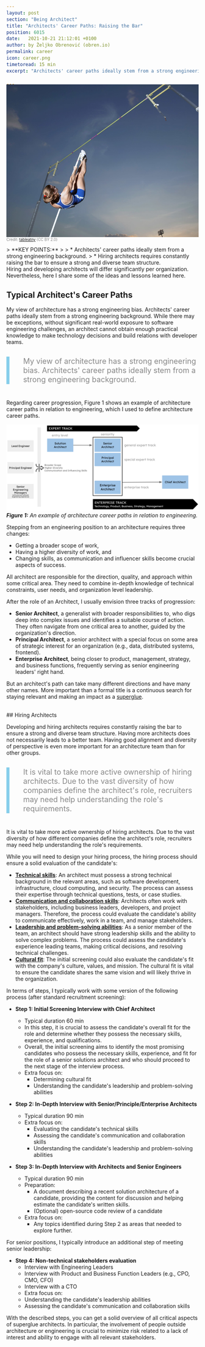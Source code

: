 ```yaml
---
layout: post
section: "Being Architect"
title: "Architects' Career Paths: Raising the Bar"
position: 6015
date:   2021-10-21 21:12:01 +0100
author: by Željko Obrenović (obren.io)
permalink: career
icon: career.png
timetoread: 15 min
excerpt: "Architects' career paths ideally stem from a strong engineering background. Hiring architects requires constantly raising the bar to ensure a strong and diverse team structure."

---
```


<img style="margin-top: -20px; width: 100%; height: 400px; object-fit: cover" 
     src="assets/images/arch/pole-vault.jpg">
<div style="font-size: 70%; margin-top: -16px; color: grey; margin-bottom: 12px">
Credit: <a href="https://flic.kr/p/8zKRAU">tableatny</a> (CC BY 2.0)
</div>> **KEY POINTS:**
>
> * Architects' career paths ideally stem from a strong engineering background.
> * Hiring architects requires constantly raising the bar to ensure a strong and diverse team structure.  
<style>
 .quote {
     border-left: 8px solid skyblue;
     padding-left: 36px;
     margin-top: 30px;
     margin-bottom: 40px;
     font-size: 140%;
     font-style: normal;
     color:#888;
 }
    @media only screen and (max-width: 768px) {
        [class="quote"] {
            display: none;
        }
    }
</style>

<br>
Hiring and developing architects will differ significantly per organization. Nevertheless, here I share some of the ideas and lessons learned here.

## Typical Architect's Career Paths

My view of architecture has a strong engineering bias. Architects' career paths ideally stem from a strong engineering background. While there may be exceptions, without significant real-world exposure to software engineering challenges, an architect cannot obtain enough practical knowledge to make technology decisions and build relations with developer teams. 

<div class="quote">
My view of architecture has a strong engineering bias. Architects' career paths ideally stem from a strong engineering background. 
</div>

Regarding career progression, Figure 1 shows an example of architecture career paths in relation to engineering, which I used to define architecture career paths. 

![](assets/images/arch/career-paths.png)
***Figure 1:** An example of architecture career paths in relation to engineering.*

Stepping from an engineering position to an architecture requires three changes:
* Getting a broader scope of work,
* Having a higher diversity of work, and 
* Changing skills, as communication and influencer skills become crucial aspects of success.

All architect are responsible for the direction, quality, and approach within some critical area. They need to combine in-depth knowledge of technical constraints, user needs, and organization level leadership.

After the role of an Architect, I usually envision three tracks of progression:
* **Senior Architect**, a generalist with broader responsibilities to, who digs deep into complex issues and identifies a suitable course of action. They often navigate from one critical area to another, guided by the organization's direction.
* **Principal Architect**, a senior architect with a special focus on some area of strategic interest for an organization (e.g., data, distributed systems, frontend).
* **Enterprise Architect**, being closer to product, management, strategy, and business functions, frequently serving as senior engineering leaders' right hand. 

But an architect's path can take many different directions and have many other names. More important than a formal title is a continuous search for staying relevant and making an impact as a [superglue](superglue).


<br>
## Hiring Architects


<!-- ![](assets/images/aRCH/Female-Pole-Vault.jpg) -->

Developing and hiring architects requires constantly raising the bar to ensure a strong and diverse team structure. Having more architects does not necessarily leads to a better team. Having good alignment and diversity of perspective is even more important for an architecture team than for other groups.

<div class="quote">
It is vital to take more active ownership of hiring architects. Due to the vast diversity of how  companies define the architect's role, recruiters may need help understanding the role's requirements. 
</div>

It is vital to take more active ownership of hiring architects. Due to the vast diversity of how different companies define the architect's role, recruiters may need help understanding the role's requirements.

While you will need to design your hiring process, the hiring process should ensure a solid evaluation of the candidate's:
  * **[Technical skills](skills)**: An architect must possess a strong technical background in the relevant areas, such as software development, infrastructure, cloud computing, and security. The process can assess their expertise through technical questions, tests, or case studies.
  * **[Communication and collaboration skills](skills)**: Architects often work with stakeholders, including business leaders, developers, and project managers. Therefore, the process could evaluate the candidate's ability to communicate effectively, work in a team, and manage stakeholders.
  * **[Leadership and problem-solving abilities](impact)**: As a senior member of the team, an architect should have strong leadership skills and the ability to solve complex problems. The process could assess the candidate's experience leading teams, making critical decisions, and resolving technical challenges.
  * **[Cultural fit](Leadership)**: The initial screening could also evaluate the candidate's fit with the company's culture, values, and mission. The cultural fit is vital to ensure the candidate shares the same vision and will likely thrive in the organization.

In terms of steps, I typically work with some version of the following process (after standard recruitment screening):

* **Step 1: Initial Screening Interview with Chief Architect**
  * Typical duration 60 min
  * In this step, it is crucial to assess the candidate's overall fit for the role and determine whether they possess the necessary skills, experience, and qualifications. 
  * Overall, the initial screening aims to identify the most promising candidates who possess the necessary skills, experience, and fit for the role of a senior solutions architect and who should proceed to the next stage of the interview process.
  * Extra focus on:
    * Determining cultural fit
    * Understanding the candidate's leadership and problem-solving abilities
    
* **Step 2: In-Depth Interview with Senior/Principle/Enterprise Architects**
  * Typical duration 90 min
  * Extra focus on:
    * Evaluating the candidate's technical skills
    * Assessing the candidate's communication and collaboration skills
    * Understanding the candidate's leadership and problem-solving abilities

* **Step 3: In-Depth Interview with Architects and Senior Engineers**
  * Typical duration 90 min
  * Preparation:
      * A document describing a recent solution architecture of a candidate, providing the content for discussion and helping estimate the candidate's written skills.
      * (Optional) open-source code review of a candidate
  * Extra focus on:
    * Any topics identified during Step 2 as areas that needed to explore further.
  
For senior positions, I typically introduce an additional step of meeting senior leadership:
* **Step 4: Non-technical stakeholders evaluation**
  * Interview with Engineering Leaders
  * Interview with Product and Business Function Leaders (e.g., CPO, CMO, CFO)
  * Interview with a CTO
  * Extra focus on:
   * Understanding the candidate's leadership abilities
   * Assessing the candidate's communication and collaboration skills

With the described steps, you can get a solid overview of all critical aspects of superglue architects. In particular, the involvement of people outside architecture or engineering is crucial to minimize risk related to a lack of interest and ability to engage with all relevant stakeholders.
